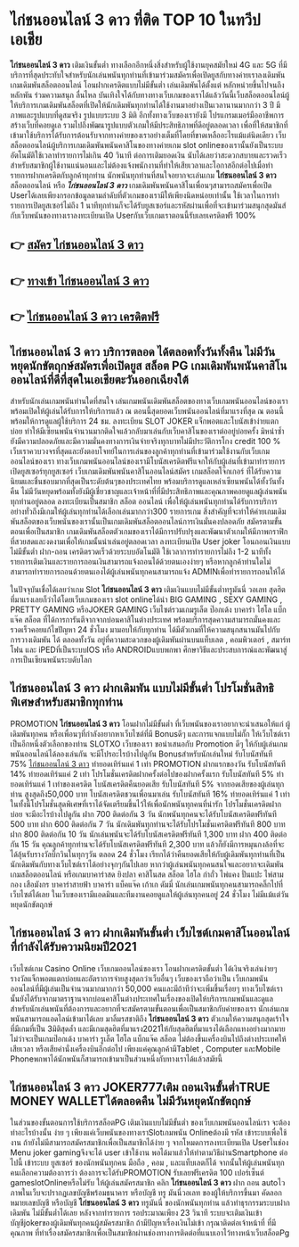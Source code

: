 # ไก่ชนออนไลน์ 3 ดาว  ที่ติด TOP 10 ในทวีปเอเชีย

**ไก่ชนออนไลน์ 3 ดาว** เติมเงินขั้นต่ำ  ทางเลือกอีกหนึ่งสิ่งสำหรับผู้ใช้งานยุคสมัยใหม่ 4G และ 5G ที่มีบริการที่สุดประทับใจสำหรับนักเล่นพนันทุกท่านที่เข้ามาร่วมสมัครเพื่อเปิดยูสกับทางค่ายเราลงเดิมพัน เกมเดิมพันสล็อตออนไลน์ โอนฝากเครดิตแบบไม่มีขั้นต่ำ เล่นเดิมพันได้ตั้งแต่ หลักหน่วยขึ้นไปจนถึงหลักพัน ร่วมความสนุก ลื่นไหล บันเทิงใจได้กับทางทางเว็บเกมของเราได้แล้ววันนี้เว็บสล็อตออนไลน์ผู้ให้บริการเกมเดิมพันสล็อตที่เปิดให้นักเดิมพันทุกท่านได้ใช้งานมาอย่างเป็นเวลานานมากกว่า 3 ปี มีภาพและรูปแบบที่ดูสมจริง รูปแบบระบบ 3 มิติ
อีกทั้งทางเว็บของเรายังมี โปรแกรมเมอร์มืออาชีพการสร้างเว็บที่คอยดูเล  รวมไปถึงพัฒนารูปแบบตัวเกมให้มีประสิทธิภาพที่ดีอยู่ตลอดเวลา เพื่อที่ให้สมาชิกที่เข้ามาใช้บริการได้รับการต้อนรับจากทางค่ายของเราอย่างเต็มที่โดยที่ขาดเหลืออะไรแม้แต่นิดเดียว เว็บสล็อตออนไลน์ผู้บริการเกมเดิมพันพนันคาสิโนของทางค่ายเกม slot onlineของเรานั้นยังเป็นระบบอัตโนมัติใช้เวลาทำรายการไม่เกิน 40 วินาที ต่อการเติมยอดเงิน นับได้เลยว่าสะดวกสบายและรวดเร็วสำหรับสมาชิกผู้ใช้งานแน่นอนและไม่ต้องแจ้งพนักงานที่ทำให้เสียเวลาและโอกาสอีกต่อไปเมื่อทำรายการฝากเครดิตกับลูกค้าทุกท่าน
นักพนันทุกท่านที่สนใจอยากจะเล่นเกม **ไก่ชนออนไลน์ 3 ดาว** สล็อตออนไลน์ หรือ ***ไก่ชนออนไลน์ 3 ดาว*** เกมเดิมพันพนันคาสิโนเพื่อนๆสามารถสมัครเพื่อเปิด Userได้เลยเพียงกรอกข้อมูลตามลำดับที่ตัวเกมของเรามีให้เพียงนิดหน่อยเท่านั้น ใช้เวลาในการทำรายการเปิดยูสเซอร์ไม่ถึง 1 นาทีทุกท่านก็จะได้รับยูสเซอร์และรหัสผ่านเพื่อที่จะเข้ามาร่วมสนุกสุดมันส์กับเว็บพนันของทางเราลงทะเบียนเปิด Userกับเว็บเกมเราตอนนี้รับเลยเครดิตฟรี 100%

## 👉 [สมัคร ไก่ชนออนไลน์ 3 ดาว](https://archa888.com/)
## 👉 [ทางเข้า ไก่ชนออนไลน์ 3 ดาว](https://archa888.com/)
## 👉 [ไก่ชนออนไลน์ 3 ดาว เครดิตฟรี](https://archa888.com/)

## ไก่ชนออนไลน์ 3 ดาว บริการตลอด ได้ตลอดทั้งวันทั้งคืน ไม่มีวันหยุดนักขัตฤกษ์สมัครเพื่อเปิดยูส สล็อต PG เกมเดิมพันพนันคาสิโนออนไลน์ที่ดีที่สุดในเอเชียตะวันออกเฉียงใต้

สำหรับนักเล่นเกมพนันท่านใดที่สนใจ เล่นเกมพนันเดิมพันสล็อตของทางเว็บเกมพนันออนไลน์ของเราพร้อมเปิดให้ผู้เล่นได้รับการให้บริการแล้ว ณ ตอนนี้สุดยอดเว็บพนันออนไลน์ที่มาแรงที่สุด ณ ตอนนี้ พร้อมให้การดูแลผู้ใช้บริการ 24 ชม. ลงทะเบียน SLOT JOKER แจ็กพอตและโบนัสเข้าง่ายแตกบ่อย ทำให้มีเซียนพนันจำนวนมากติดใจแล้วกลับมาเล่นกับเว็บคาสิโนของเราต่ออยู่บ่อยครั้ง มิหนำซ้ำยังมีความปลอดภัยและมีความมั่นคงทางการเงินจ่ายจริงทุกบาทไม่มีประวัติการโกง credit 100 % เว็บเราควบวงจรที่สุดและยังตอบโจทย์ในการเล่นของลูกค้าทุกท่านที่เข้ามาร่วมใช้งานกับเว็บเกมออนไลน์ของเรา
ทางเว็บเกมพนันออนไลน์ของเรามีโบนัสเครดิตฟรีแจกให้กับผู้เล่นที่เข้ามาทำรายการเปิดยูสเซอร์ทุกยูสเซอร์ เว็บเกมเดิมพันพนันคาสิโนออนไลน์สมัคร เกมสล็อตโจ๊กเกอร์ ที่ได้รับความนิยมและชื่นชอบมากที่สุดเป็นระดับต้นๆของประเทศไทย พร้อมบริการดูแลเหล่าเซียนพนันได้ทั้งวันทั้งคืน ไม่มีวันหยุดพร้อมทั้งยังมีผู้เชี่ยวชาญและเจ้าหน้าที่ที่มีประสิทธิภาพและคุณภาพคอยดูแลผู้เล่นพนันทุกท่านอยู่ตลอด ลงทะเบียนเป็นสมาชิก สล็อต ออนไลน์ เพื่อให้ผู้เล่นพนันทุกท่านได้รับการบริการอย่างทั่วถึงมีเกมให้ผู้เล่นทุกท่านได้เลือกเล่นมากกว่า300 รายการเกม
สิ่งสำคัญที่จะทำให้ค่ายเกมเดิมพันสล็อตของเว็บพนันของเรานั้นเป็นเกมเดิมพันสล็อตออนไลน์การเงินมั่นคงปลอดภัย สมัครตามขั้นตอนเพื่อเป็นสมาชิก  เกมเดิมพันสล็อตตัวเกมของเราได้มีการปรับปรุงและพัฒนาตัวเกมให้มีภาพกราฟิกที่สวยสดและงดงามเพื่อให้เกมนั้นน่าเล่นอยู่ตลอดเวลา ลงทะเบียนเปิด User joker โอนถอนเงินแบบไม่มีขั้นต่ำ ฝาก-ถอน เครดิตรวดเร็วด้วยระบบอัตโนมัติ ใช้เวลาการทำรายการไม่ถึง 1-2 นาทีทั้งรายการเติมเงินและรายการถอนเงินสามารถแจ้งถอนได้ด้วยตนเองง่ายๆ หรือหากลูกค้าท่านใดไม่สามารถทำรายการถอนด้วยตนเองได้ผู้เล่นพนันทุกคนสามารถแจ้ง ADMINเพื่อทำรายการถอนให้ได้

ในปัจจุบันเชื่อได้เลยว่าเกม Slot **ไก่ชนออนไลน์ 3 ดาว** เติมเงินแบบไม่มีขั้นต่ำทรูมันนี่ วอเลท สุดฮิตที่มาแรงเลยก็ว่าได้โดยเว็บเกมของเรา slot onlineได้นำ BIG GAMING , SEXY GAMING , PRETTY GAMING หรือJOKER GAMING เว็บไซต์รวมเกมรูเล็ต  ป๊อกเด้ง บาคาร่า ไฮโล แบ็กแจ๊ค สล็อต ที่ได้การการันตีจากจากบ่อนคาสิโนต่างประเทศ พร้อมบริการสุดความสามารถมั่นคงและรวดเร็วคอยแก้ไขปัญหา 24 ชั่วโมง มามอบให้กับทุกท่าน ได้มีตัวเกมที่ให้ความสนุกสนานมันไปกับการวางเดิมพัน ได้ ตลอดทั้งวัน อยู่ที่ความสะดวกของผู้เดิมพันผ่านบนแท็บเลต , คอมพิวเตอร์ , สมาร์ทโฟน และ iPEDที่เป็นระบบIOS หรือ ANDROIDแบบพกพา ศึกษาวิธีและประสบการณ์และพัฒนาสู่การเป็นเซียนพนันระบดับโลก

## ไก่ชนออนไลน์ 3 ดาว ฝากเดิมพัน แบบไม่มีขั้นต่ำ โปรโมชั่นสิทธิพิเศษสำหรับสมาชิกทุกท่าน

 PROMOTION  **ไก่ชนออนไลน์ 3 ดาว** โอนฝากไม่มีขั้นต่ำ ที่เว็บพนันของเราอยากจะนำเสนอให้แก่  ผู้เดิมพันทุกคน หรือเพื่อนๆที่กำลังอยากหาเว็บไซต์ที่มี Bonusดีๆ และการแจกแบบไม่กั๊ก ให้เว็บไซต์เราเป็นอีกหนึ่งตัวเลือกของท่าน SLOTXO เว็บของเรา ขอนำเสนอกับ Promotion ดีๆ ให้กับผู้เล่นเกมพนันออนไลน์ได้ลองเล่นกัน จะมีโปรอะไรบ้างไปดูกัน
Bonusสำหรับนักเล่นใหม่ รับโบนัสทันที 75% [ไก่ชนออนไลน์ 3 ดาว](https://archa888.com/) ทำยอดเทิร์นแค่ 1 เท่า
 PROMOTION ฝากแรกของวัน รับโบนัสทันที 14% ทำยอดเทิร์นแค่ 2 เท่า
โปรโมชั่นเครดิตฝากครั้งต่อไปของฝากครั้งแรก รับโบนัสทันที 5% ทำยอดเทิร์นแค่ 1 เท่าของเครดิต
โบนัสเครดิตคืนยอดเสีย รับโบนัสทันที 5% จากยอดเสียของผู้เล่นทุกท่าน สูงสุดถึง50,000 บาท
โบนัสเครดิตชวนเพื่อนมาเล่น รับโบนัสทันที 16% ทำยอดเทิร์นแค่ 1 เท่า
ในทั้งนี้โปรโมชั่นสุดพิเศษที่เราได้จัดเตรียมขึ้นไว้ให้เพื่อนักพนันทุกคนที่น่ารัก โปรโมชั่นเครดิตฝากบ่อย จะมีอะไรบ้างไปดูกัน
ฝาก 700 ติดต่อกัน 3 วัน นักพนันทุกคนจะได้รับโบนัสเครดิตฟรีทันที 500 บาท
ฝาก 600 ติดต่อกัน 7 วัน นักเดิมพันทุกท่านจะได้รับโปรโมชั่นเครดิตฟรีทันที 800 บาท
ฝาก 800 ติดต่อกัน 10 วัน นักเล่นพนันจะได้รับโบนัสเครดิตฟรีทันที 1,300 บาท
ฝาก 400 ติดต่อกัน 15 วัน คุณลูกค้าทุกท่านจะได้รับโบนัสเครดิตฟรีทันที 2,300 บาท
แล้วก็ยังมีการหมุนกงล้อที่จะได้ลุ้นรับรางวัลบิ๊กวินในทุกๆวัน ตลอด 24 ชั่วโมง เรียกได้ว่าคืนยอดเสียให้กับผู้เดิมพันทุกท่านที่เป็นนักเดิมพันกับทางเว็บไซต์เราได้อย่างจุกๆกันไปเลย หากว่าผู้เล่นพนันทุกคนสนใจและอยากจะเดิมพัน เกมสล็อตออนไลน์ หรือเกมบาคาร่าสด ยิงปลา คาสิโนสด สล็อต ไฮโล กำถั่ว ไพ่แคง ปั่นแปะ ไพ่สามกอง เสือมังกร บาคาร่าสายฟ้า บาคาร่า แบ็คแจ๊ค เก้าเก ดัมมี่ นักเล่นเกมพนันทุกคนสามารถคลิ๊กไปที่เว็บไซต์ได้เลย ในเว็บของเรามีแอดมินและทีมงานคอยดูแลให้ผู้เล่นทุกคนอยู่ 24 ชั่วโมง ไม่มีแม้แต่วันหยุดนักขัตฤกษ์

## ไก่ชนออนไลน์ 3 ดาว ฝากเดิมพันขั้นต่ำ  เว็บไซต์เกมคาสิโนออนไลน์ ที่กำลังได้รับความนิยมปี2021

เว็บไซต์เกม  Casino Online เว็บเกมออนไลน์ของเรา โอนฝากเครดิตขั้นต่ำ ได้เงินจริงเล่นง่ายๆ รางวัลแจ็กพอตแตกบ่อยและอัตราการจ่ายสูงสุดกว่าเว็บอื่นๆ เว็บของเราถือว่าเป็น เว็บเกมพนันออนไลน์ที่มีผู้เล่นเป็นจำนวนมากมากกว่า 50,000 คนและมีถ้าทีว่าจะเพิ่มขึ้นเรื่อยๆ ทางเว็บไซต์เรานั้นยังได้รับจากมาตราฐานจากบ่อนคาสิโนต่างประเทศในเรื่องของเปิดให้บริการเกมพนันและดูแล สำหรับนักเล่นพนันที่ต้องการและอยากที่จะสมัครตามขั้นตอนเพื่อเป็นสมาชิกกับค่ายของเรา นักเล่นเกมพนันสามารถแอดไลน์เข้ามาได้เลย
	มาลิ้มรสชาติถึง **ไก่ชนออนไลน์ 3 ดาว** ตัวเกมให้ความสนุกสุดเร้าใจที่มีเกมที่เป็น 3มิติสุดล้ำ และมีเกมสุดฮิตที่มาแรง2021ให้กับสุดฮิตที่มาแรงได้เลือกแทงอย่างมากมาย  ไม่ว่าจะเป็นเกมป๊อกเด้ง บาคาร่า รูเล็ต ไฮโล แบ็กแจ๊ค สล็อต ไม่ต้องขึ้นเครื่องบินไปถึงต่างประเทศให้เสียเวลา หรือเสียค่านั่งเครื่องบินอีกต่อไป เพียงแค่คุณลูกค้ามีTablet , Computer และMobile Phoneพกพาได้นักพนันก็สามารถเข้ามาเป็นส่วนหนึ่งกับทางเราได้แล้วสมัยนี้

## ไก่ชนออนไลน์ 3 ดาว JOKER777เติม ถอนเงินขั้นต่ำTRUE MONEY WALLETได้ตลอดคืน ไม่มีวันหยุดนักขัตฤกษ์

ในส่วนของขั้นตอนการใช้บริการสล็อตPG เติมเงินแบบไม่มีขั้นต่ำ ของเว็บเกมพนันออนไลน์เรา จะต้องทำอะไรบ้างนั้น ง่าย ๆ เพียงแค่เว็บพนันของทางเราSlotเกมพนัน Onlineต้องมี รหัส เข้าระบบเพื่อใช้งาน ถ้ายังไม่มีสามารถสมัครสมาชิกเพื่อเป็นสมาชิกได้ง่าย ๆ จากโหมดการลงทะเบียนเปิด Userในช่อง Menu joker gamingจึงจะได้ user เข้าใช้งาน พอได้มาแล้วให้ทำตามวิธีผ่านSmartphone ต่อไปนี้
เข้าระบบ ยูสเซอร์  ของนักพนันทุกคน มือถือ , คอม , และแท็บเลตก็ได้
จากนั้นให้ผู้เล่นพนันทุกคนเลือกความต้องการว่า ต้องการจะได้รับPROMOTION รับเลยฟรีเครดิต 100 เปอร์เซ็นต์  gameslotOnlineหรือไม่รับ
ให้ผู้เล่นสมัครสมาชิก คลิก **ไก่ชนออนไลน์ 3 ดาว** ฝาก ถอน autoไว ภาพในเว็บจะปรากฏเลขบัญชีพร้อมธนาคาร หรือบัญชี ทรู มันนี่วอเลท ของผู้ให้บริการขึ้นมา
คัดลอกหมายเลขบัญชี หรือบัญชี **ไก่ชนออนไลน์ 3 ดาว** ทรูมันนี่ ของนักพนันทุกท่าน แล้วทำธุรกรรมระบบฝากเดิมพัน ไม่มีขั้นต่ำได้เลย
หลังจากทำรายการ รอประมาณเพียง 23 วินาที ระบบจะเติมเงินเข้าบัญชีjokerของผู้เดิมพันทุกคนผู้สมัครสมาชิก
ถ้ามีปัญหาเรื่องเงินไม่เข้า กรุณาติดต่อเจ้าหน้าที่ ที่มีคุณภาพ ที่ทำเรื่องสมัครสมาชิกเพื่อเป็นสมาชิกผ่านช่องทางการติดต่อที่แนบเอาไว้ทางหน้าเว็บสล็อตPg


